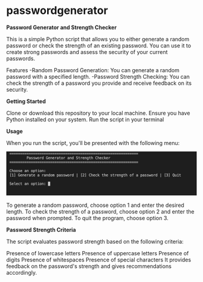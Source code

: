 # passwordgenerator

**Password Generator and Strength Checker**

This is a simple Python script that allows you to either generate a random password or check the strength of an existing password. You can use it to create strong passwords and assess the security of your current passwords.

Features
-Random Password Generation: You can generate a random password with a specified length.
-Password Strength Checking: You can check the strength of a password you provide and receive feedback on its security.

**Getting Started**

Clone or download this repository to your local machine.
Ensure you have Python installed on your system.
Run the script in your terminal

**Usage**

When you run the script, you'll be presented with the following menu:

![alt text](https://github.com/reizsamartinez/passwordgenerator/blob/main/ss-1.png)

To generate a random password, choose option 1 and enter the desired length.
To check the strength of a password, choose option 2 and enter the password when prompted.
To quit the program, choose option 3.

**Password Strength Criteria**

The script evaluates password strength based on the following criteria:

Presence of lowercase letters
Presence of uppercase letters
Presence of digits
Presence of whitespaces
Presence of special characters
It provides feedback on the password's strength and gives recommendations accordingly.
